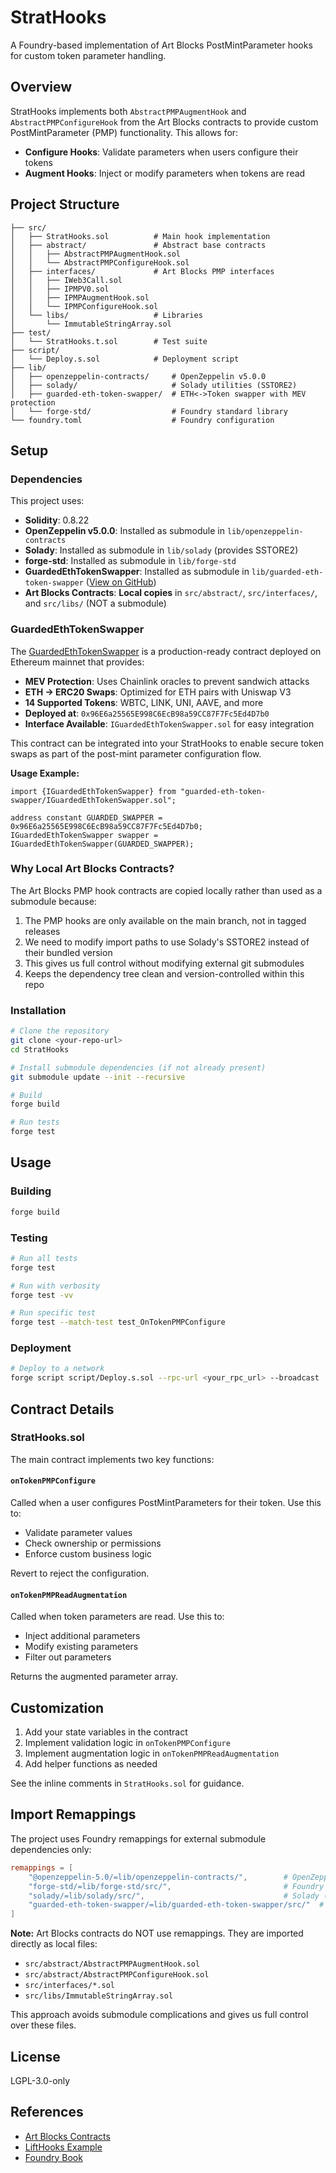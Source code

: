 # StratHooks

A Foundry-based implementation of Art Blocks PostMintParameter hooks for custom token parameter handling.

## Overview

StratHooks implements both `AbstractPMPAugmentHook` and `AbstractPMPConfigureHook` from the Art Blocks contracts to provide custom PostMintParameter (PMP) functionality. This allows for:

- **Configure Hooks**: Validate parameters when users configure their tokens
- **Augment Hooks**: Inject or modify parameters when tokens are read

## Project Structure

```
├── src/
│   ├── StratHooks.sol          # Main hook implementation
│   ├── abstract/               # Abstract base contracts
│   │   ├── AbstractPMPAugmentHook.sol
│   │   └── AbstractPMPConfigureHook.sol
│   ├── interfaces/             # Art Blocks PMP interfaces
│   │   ├── IWeb3Call.sol
│   │   ├── IPMPV0.sol
│   │   ├── IPMPAugmentHook.sol
│   │   └── IPMPConfigureHook.sol
│   └── libs/                   # Libraries
│       └── ImmutableStringArray.sol
├── test/
│   └── StratHooks.t.sol        # Test suite
├── script/
│   └── Deploy.s.sol            # Deployment script
├── lib/
│   ├── openzeppelin-contracts/     # OpenZeppelin v5.0.0
│   ├── solady/                     # Solady utilities (SSTORE2)
│   ├── guarded-eth-token-swapper/  # ETH<->Token swapper with MEV protection
│   └── forge-std/                  # Foundry standard library
└── foundry.toml                    # Foundry configuration
```

## Setup

### Dependencies

This project uses:
- **Solidity**: 0.8.22
- **OpenZeppelin v5.0.0**: Installed as submodule in `lib/openzeppelin-contracts`
- **Solady**: Installed as submodule in `lib/solady` (provides SSTORE2)
- **forge-std**: Installed as submodule in `lib/forge-std`
- **GuardedEthTokenSwapper**: Installed as submodule in `lib/guarded-eth-token-swapper` ([View on GitHub](https://github.com/ryley-o/GuardedEthTokenSwapper))
- **Art Blocks Contracts**: **Local copies** in `src/abstract/`, `src/interfaces/`, and `src/libs/` (NOT a submodule)

### GuardedEthTokenSwapper

The [GuardedEthTokenSwapper](https://github.com/ryley-o/GuardedEthTokenSwapper) is a production-ready contract deployed on Ethereum mainnet that provides:
- **MEV Protection**: Uses Chainlink oracles to prevent sandwich attacks
- **ETH → ERC20 Swaps**: Optimized for ETH pairs with Uniswap V3
- **14 Supported Tokens**: WBTC, LINK, UNI, AAVE, and more
- **Deployed at**: `0x96E6a25565E998C6EcB98a59CC87F7Fc5Ed4D7b0`
- **Interface Available**: `IGuardedEthTokenSwapper.sol` for easy integration

This contract can be integrated into your StratHooks to enable secure token swaps as part of the post-mint parameter configuration flow.

**Usage Example:**
```solidity
import {IGuardedEthTokenSwapper} from "guarded-eth-token-swapper/IGuardedEthTokenSwapper.sol";

address constant GUARDED_SWAPPER = 0x96E6a25565E998C6EcB98a59CC87F7Fc5Ed4D7b0;
IGuardedEthTokenSwapper swapper = IGuardedEthTokenSwapper(GUARDED_SWAPPER);
```

### Why Local Art Blocks Contracts?

The Art Blocks PMP hook contracts are copied locally rather than used as a submodule because:
1. The PMP hooks are only available on the main branch, not in tagged releases
2. We need to modify import paths to use Solady's SSTORE2 instead of their bundled version
3. This gives us full control without modifying external git submodules
4. Keeps the dependency tree clean and version-controlled within this repo

### Installation

```bash
# Clone the repository
git clone <your-repo-url>
cd StratHooks

# Install submodule dependencies (if not already present)
git submodule update --init --recursive

# Build
forge build

# Run tests
forge test
```

## Usage

### Building

```bash
forge build
```

### Testing

```bash
# Run all tests
forge test

# Run with verbosity
forge test -vv

# Run specific test
forge test --match-test test_OnTokenPMPConfigure
```

### Deployment

```bash
# Deploy to a network
forge script script/Deploy.s.sol --rpc-url <your_rpc_url> --broadcast
```

## Contract Details

### StratHooks.sol

The main contract implements two key functions:

#### `onTokenPMPConfigure`
Called when a user configures PostMintParameters for their token. Use this to:
- Validate parameter values
- Check ownership or permissions
- Enforce custom business logic

Revert to reject the configuration.

#### `onTokenPMPReadAugmentation`
Called when token parameters are read. Use this to:
- Inject additional parameters
- Modify existing parameters
- Filter out parameters

Returns the augmented parameter array.

## Customization

1. Add your state variables in the contract
2. Implement validation logic in `onTokenPMPConfigure`
3. Implement augmentation logic in `onTokenPMPReadAugmentation`
4. Add helper functions as needed

See the inline comments in `StratHooks.sol` for guidance.

## Import Remappings

The project uses Foundry remappings for external submodule dependencies only:

```toml
remappings = [
    "@openzeppelin-5.0/=lib/openzeppelin-contracts/",        # OpenZeppelin contracts
    "forge-std/=lib/forge-std/src/",                         # Foundry test utilities
    "solady/=lib/solady/src/",                               # Solady (SSTORE2)
    "guarded-eth-token-swapper/=lib/guarded-eth-token-swapper/src/"  # MEV-protected token swapper
]
```

**Note:** Art Blocks contracts do NOT use remappings. They are imported directly as local files:
- `src/abstract/AbstractPMPAugmentHook.sol`
- `src/abstract/AbstractPMPConfigureHook.sol`
- `src/interfaces/*.sol`
- `src/libs/ImmutableStringArray.sol`

This approach avoids submodule complications and gives us full control over these files.

## License

LGPL-3.0-only

## References

- [Art Blocks Contracts](https://github.com/ArtBlocks/artblocks-contracts)
- [LiftHooks Example](https://github.com/ArtBlocks/artblocks-contracts/blob/main/packages/contracts/contracts/web3call/combined-hooks/LiftHooks.sol)
- [Foundry Book](https://book.getfoundry.sh/)
